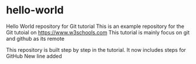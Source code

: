 # hello-world
Hello World repository for Git tutorial
This is an example repository for the Git tutoial on https://www.w3schools.com
This tutorial is mainly focus on git and github as its remote

This repository is built step by step in the tutorial.
It now includes steps for GitHub
New line added 
